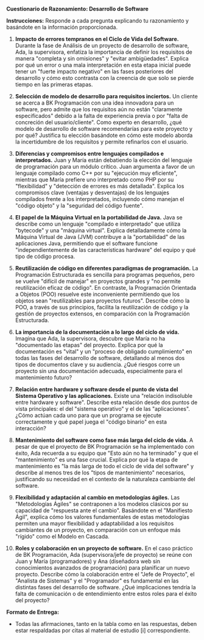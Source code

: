 **Cuestionario de Razonamiento: Desarrollo de Software**

**Instrucciones:** Responde a cada pregunta explicando tu razonamiento y basándote en la información proporcionada.

1.  **Impacto de errores tempranos en el Ciclo de Vida del Software.**
    Durante la fase de Análisis de un proyecto de desarrollo de software, Ada, la supervisora, enfatiza la importancia de definir los requisitos de manera "completa y sin omisiones" y "evitar ambigüedades". Explica por qué un error o una mala interpretación en esta etapa inicial puede tener un "fuerte impacto negativo" en las fases posteriores del desarrollo y cómo esto contrasta con la creencia de que solo se pierde tiempo en las primeras etapas.

2.  **Selección de modelo de desarrollo para requisitos inciertos.**
    Un cliente se acerca a BK Programación con una idea innovadora para un software, pero admite que los requisitos aún no están "claramente especificados" debido a la falta de experiencia previa o por "falta de concreción del usuario/cliente". Como experto en desarrollo, ¿qué modelo de desarrollo de software recomendarías para este proyecto y por qué? Justifica tu elección basándote en cómo este modelo aborda la incertidumbre de los requisitos y permite refinarlos con el usuario.

3.  **Diferencias y compromisos entre lenguajes compilados e interpretados.**
    Juan y María están debatiendo la elección del lenguaje de programación para un módulo crítico. Juan argumenta a favor de un lenguaje compilado como C++ por su "ejecución muy eficiente", mientras que María prefiere uno interpretado como PHP por su "flexibilidad" y "detección de errores es más detallada". Explica los compromisos clave (ventajas y desventajas) de los lenguajes compilados frente a los interpretados, incluyendo cómo manejan el "código objeto" y la "seguridad del código fuente".

4.  **El papel de la Máquina Virtual en la portabilidad de Java.**
    Java se describe como un lenguaje "compilado e interpretado" que utiliza "bytecode" y una "máquina virtual". Explica detalladamente cómo la Máquina Virtual de Java (JVM) contribuye a la "portabilidad" de las aplicaciones Java, permitiendo que el software funcione "independientemente de las características hardware" del equipo y qué tipo de código procesa.

5.  **Reutilización de código en diferentes paradigmas de programación.**
    La Programación Estructurada es sencilla para programas pequeños, pero se vuelve "difícil de manejar" en proyectos grandes y "no permite reutilización eficaz de código". En contraste, la Programación Orientada a Objetos (POO) resuelve este inconveniente permitiendo que los objetos sean "reutilizables para proyectos futuros". Describe cómo la POO, a través de sus principios, facilita la reutilización de código y la gestión de proyectos extensos, en comparación con la Programación Estructurada.

6.  **La importancia de la documentación a lo largo del ciclo de vida.**
    Imagina que Ada, la supervisora, descubre que María no ha "documentado las etapas" del proyecto. Explica por qué la documentación es "vital" y un "proceso de obligado cumplimiento" en todas las fases del desarrollo de software, detallando al menos dos tipos de documentos clave y su audiencia. ¿Qué riesgos corre un proyecto sin una documentación adecuada, especialmente para el mantenimiento futuro?

7.  **Relación entre hardware y software desde el punto de vista del Sistema Operativo y las aplicaciones.**
    Existe una "relación indisoluble entre hardware y software". Describe esta relación desde dos puntos de vista principales: el del "sistema operativo" y el de las "aplicaciones". ¿Cómo actúan cada uno para que un programa se ejecute correctamente y qué papel juega el "código binario" en esta interacción?

8.  **Mantenimiento del software como fase más larga del ciclo de vida.**
    A pesar de que el proyecto de BK Programación se ha implementado con éxito, Ada recuerda a su equipo que "Esto aún no ha terminado" y que el "mantenimiento" es una fase crucial. Explica por qué la etapa de mantenimiento es "la más larga de todo el ciclo de vida del software" y describe al menos tres de los "tipos de mantenimiento" necesarios, justificando su necesidad en el contexto de la naturaleza cambiante del software.

9.  **Flexibilidad y adaptación al cambio en metodologías ágiles.**
    Las "Metodologías Ágiles" se contraponen a los modelos clásicos por su capacidad de "respuesta ante el cambio". Basándote en el "Manifiesto Ágil", explica cómo los valores fundamentales de estas metodologías permiten una mayor flexibilidad y adaptabilidad a los requisitos cambiantes de un proyecto, en comparación con un enfoque más "rígido" como el Modelo en Cascada.

10. **Roles y colaboración en un proyecto de software.**
    En el caso práctico de BK Programación, Ada (supervisora/jefe de proyecto) se reúne con Juan y María (programadores) y Ana (diseñadora web sin conocimientos avanzados de programación) para planificar un nuevo proyecto. Describe cómo la colaboración entre el "Jefe de Proyecto", el "Analista de Sistemas" y el "Programador" es fundamental en las distintas fases del desarrollo de software. ¿Qué implicaciones tendría la falta de comunicación o de entendimiento entre estos roles para el éxito del proyecto?

**Formato de Entrega:**
*   Todas las afirmaciones, tanto en la tabla como en las respuestas, deben estar respaldadas por citas al material de estudio [i] correspondiente.